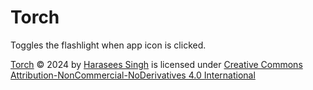 # Torch
Toggles the flashlight when app icon is clicked.

[Torch](https://github.com/The-Computer-Genius/flashlight) © 2024 by [Harasees Singh](https://github.com/The-Computer-Genius) is licensed under [Creative Commons Attribution-NonCommercial-NoDerivatives 4.0 International](https://creativecommons.org/licenses/by-nc-nd/4.0/?ref=chooser-v1)
